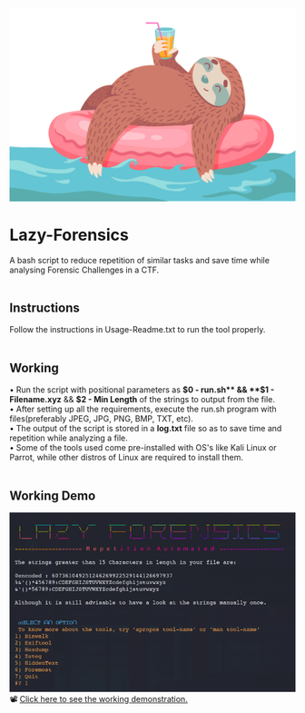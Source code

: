 ![](lazy-sloth.gif)
# Lazy-Forensics
A bash script to reduce repetition of similar tasks and save time while analysing Forensic Challenges in a CTF.<br><br>

## Instructions
Follow the instructions in Usage-Readme.txt to run the tool properly. <br><br>

## Working
 • Run the script with positional parameters as **$0 - run.sh** && **$1 - Filename.xyz** && **$2 - Min Length** of the strings to output from the file.<br>
 • After setting up all the requirements, execute the run.sh program with files(preferably JPEG, JPG, PNG, BMP, TXT, etc). <br>
 • The output of the script is stored in a **log.txt** file so as to save time and repetition while analyzing a file. <br>
 • Some of the tools used come pre-installed with OS's like Kali Linux or Parrot, while other distros of Linux are required to install them.<br><br>

## Working Demo
![](WelcomeScreen1.png)<br>
:film_projector: <a href=https://streamable.com/yffggt>Click here to see the working demonstration.</a></div>

